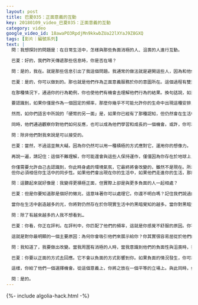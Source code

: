 ```yaml
---
layout: post
title: 巴夏035：正面意義的互動
key: 20180109_video_巴夏035：正面意義的互動
category: video
google_video_id: 18awaPO3RpdjMn9kkwbZUa22lXYaJ9Z8GXQ
tags: [影片｜編號系列]
text: |
  問：我想探討的問題是：在日常生活中，怎樣與那些負面消極的人、沮喪的人進行互動。

  巴夏：好的，我們昨天傳遞那些信息時，你是否在場？

  問：是的，我在。就是那些信息引出了我這個問題。我通常的做法就是避開這些人，因為和他們在一起時，我會感到不愉快。昨天的訊息令我想到的是，如果我們和他們呆在一起，實際上我們可能會成長得更快。

  巴夏：是的，你可以做到的。那也就是他們作為正面意義服務於你的意圖所在。這個過程有雙重意義。首先，如你所說，迴避沒有太多的意義。而是要意識到：如果某些人的振動與你偏愛的實相不協調的話，你不必要非得與這些人交往和互動。這樣也很好。

  在那種情況下，通過你的行為範例，你也使他們有機會去理解他們行為的結果。換句話說，如果他們想與你互動，他們也將必須調整其頻率，使你能願意與他們互動。如果他們選擇不調整頻率，那你們之間將不會有互動，那也將被視為雙方各自選擇其振動頻率的結果。在那個意義上，你會意識到你可能與他們的頻率不兼容，你也不必要與他們交往互動，但你也不必要視其為迴避。

  要認識到，如果你僅是作為一個固定的頻率，那麼你幾乎不可能允許你的生命中出現這種安排，使你願意經常遇到這類（與不同頻率的人交往的）情況。

  然而，如你們語言中所說的「硬幣的另一面」是，如果你已經有了那種認知，但仍然會在生活中遭遇處於那個振動的人，那麼，你已經確切無疑的知道：它仍然可以被用在一個積極的方式上，以加快與提高你個人的成長。

  同時，他們通過觀察你對他們如何反應，也可以成為他們學習和成長的一個機會。或許，你可以幫助他們緩解他們的壓抑。

  問：除非他們對我來說是可以接受的。

  巴夏：當然，不過這並無大礙。因為你仍然可以用一種積極的方式應對它，運用你的想像力。

  再說一遍，請記住：這個不難理解，你可能還會與這些人保持運作，僅僅因為你存在於地球上，而這就是地球當下的現實。所以，這並不是一個試圖去避免他們的問題。換句話說，你現在的進化道路上，你確實無法完全避免與他們發生干係。因為你曾立下協議並知道，仍將有大量的人要繼續穿越他們自己的進化過程，他們可能仍會表現出許多的負面性等等。

  你僅需要允許自己去認識到，你此時身處的環境氣氛，它最終將會改變的，雖然不是現在。所以，現在你仍然需要與各種不同的人進行交往互動，他們有許多不同種類的信仰與生活態度，其中有一些可能與你的高度的不相容。
  但你必須相信你生活中的同步性。如果他們會出現在你的生活中，如果他們走進你的生活，那麼應該會有某些東西能有助於你或他們，或者有益於雙方。你可以再一次的發現，如果你願意從這個角度來看的話，如果你真的處於那個你所情願的實相之振動，無論誰將走進你的生活，或者你將與誰互動，對你都沒什麼影響。因為你們之間的互動，將會總是正面的，有益的，建設性的。這將允許你去運用更多的同情心與慈悲。

  問：這聽起來就好像是：我變得更積極正面，但實際上卻是與更多負面的人一起相處？

  巴夏：但是你要知道那是個好的徵兆，這意味著你可以處理它。你還不明白嗎？記住我們說過的，此時你們在地球上的成長，不是「排外」（exclusion）原則，而是「包容」（inclusion）的原則。

  當你在生活中創造越多的光，你將對仍然存在於你現實生活中的黑暗覺知的越多。當你對黑暗覺知得越多，就意味著你持有並散發出的光也越多。所以，這是個很好的信號。

  問：除了有越來越多的人我不想看到…

  巴夏：你看，你正在評判。在評判中，你匹配了他們的頻率，這就是你感覺不舒服的原因。你不舒服的原因並不是因為你實際處於你的不舒服的頻率中，而是因為你未處於你所偏愛的你的頻率中。

  這就是對你最明顯的一個主要原因：為何你會吸引他們來展示給你？你其實很容易屈從於他們的振動，而不容易保持在你所喜歡的振動頻率裡。因此，這對你是個建設性的課程。因為你輕易就放棄了你所偏愛的實相，而讓他們提供的（振動實相）所取代。你不必要這樣的。

  問：我知道了，我要做出改變。當我周圍有消極的人時，當我意識到他們的負面性與沮喪時，我不會以任何方式去回應他們。

  巴夏：你要以正面的方式去回應。它不會以負面的方式影響到你。如果負面的情況發生，你可以保持中立。我是說，你也可以用友愛的方式做出你自己的聲明。你可以對那人聲明說：你的能量與我希望體驗的實相之能量不相協調，現在我願意協助你使我們的能量儘可能的相協調。但你也必須認識到，你有機會去改變你的能量。如果你選擇不改變，我依然是愛你的，因為我允許你去選擇任何你相信對你而言最好的。但我必須讓你知道，作為你選擇的後果，我們之間可能不會再有互動了。因為我不想讓那樣的能量存在於我的實相裡。

  這樣，你給了他們一個選擇機會。從這個意義上，你將之放在一個平等的立場上。與此同時，如果他們仍持續進入你的生活中，它仍然是給你一個認知的機會，即你不必要只是因為他們碰巧在那裡，就放棄你所偏愛的振動。而是將其看作：他們仍是給你一個機會去看出也許你很容易放棄你所偏愛的（振動頻率/存在狀態/心理狀態）。這能幫助你嗎？

  問：是的。
---
```


{%- include algolia-hack.html -%}
